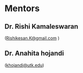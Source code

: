 # Mentors

## Dr. Rishi Kamaleswaran
(Rishikesan.K@gmail.com )

## Dr. Anahita hojandi
(khojandi@utk.edu)
